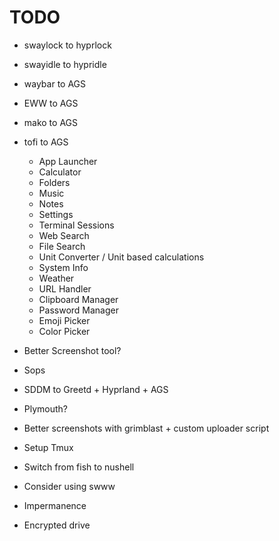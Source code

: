 # TODO

- swaylock to hyprlock
- swayidle to hypridle
- waybar to AGS
- EWW to AGS
- mako to AGS
- tofi to AGS
  - App Launcher
  - Calculator
  - Folders
  - Music
  - Notes
  - Settings
  - Terminal Sessions
  - Web Search
  - File Search
  - Unit Converter / Unit based calculations
  - System Info
  - Weather
  - URL Handler
  - Clipboard Manager
  - Password Manager
  - Emoji Picker
  - Color Picker
- Better Screenshot tool?
- Sops
- SDDM to Greetd + Hyprland + AGS
- Plymouth?

- Better screenshots with grimblast + custom uploader script
- Setup Tmux
- Switch from fish to nushell
- Consider using swww
- Impermanence
- Encrypted drive
